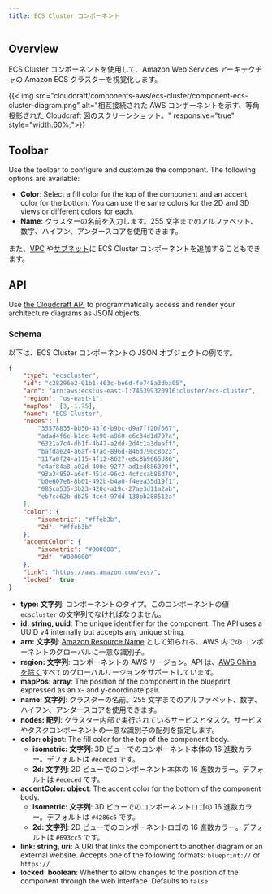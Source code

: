 ```yaml
---
title: ECS Cluster コンポーネント
---
```

## Overview

ECS Cluster コンポーネントを使用して、Amazon Web Services アーキテクチャの Amazon ECS クラスターを視覚化します。

{{< img src="cloudcraft/components-aws/ecs-cluster/component-ecs-cluster-diagram.png" alt="相互接続された AWS コンポーネントを示す、等角投影された Cloudcraft 図のスクリーンショット。" responsive="true" style="width:60%;">}}

## Toolbar

Use the toolbar to configure and customize the component. The following options are available:

- **Color**: Select a fill color for the top of the component and an accent color for the bottom. You can use the same colors for the 2D and 3D views or different colors for each.
- **Name**: クラスターの名前を入力します。255 文字までのアルファベット、数字、ハイフン、アンダースコアを使用できます。

また、[VPC][1] や[サブネット][2]に ECS Cluster コンポーネントを追加することもできます。

## API

Use [the Cloudcraft API][1] to programmatically access and render your architecture diagrams as JSON objects.

### Schema

以下は、ECS Cluster コンポーネントの JSON オブジェクトの例です。

```json
{
    "type": "ecscluster",
    "id": "c28296e2-01b1-463c-be6d-fe748a3dba05",
    "arn": "arn:aws:ecs:us-east-1:746399320916:cluster/ecs-cluster",
    "region": "us-east-1",
    "mapPos": [3,-1.75],
    "name": "ECS Cluster",
    "nodes": [
        "35578835-bb50-43f6-b9bc-d9a7ff20f667",
        "adad4f6e-b1dc-4e90-a860-e6c34d1d707a",
        "6321a7c4-db1f-4b47-a2dd-2d4c1a3deaff",
        "bafdae24-a6af-47ad-896d-846d790c8b23",
        "117a0f24-a115-4f12-8627-e8c8b9665d86",
        "c4af84a8-a02d-400e-9277-ad1ed886390f",
        "93a34859-a6ef-451d-96c2-4cfccab86d70",
        "b0e607e8-8b01-492b-b4a0-f4eea35d19f1",
        "085ca535-3b23-420c-a19c-27ae3d11a2ab",
        "eb7cc62b-db25-4ce4-97dd-130bb288512a"
    ],
    "color": {
        "isometric": "#ffeb3b",
        "2d": "#ffeb3b"
    },
    "accentColor": {
        "isometric": "#000000",
        "2d": "#000000"
    },
    "link": "https://aws.amazon.com/ecs/",
    "locked": true
}
```

- **type: 文字列**: コンポーネントのタイプ。このコンポーネントの値 `ecscluster` の文字列でなければなりません。
- **id: string, uuid**: The unique identifier for the component. The API uses a UUID v4 internally but accepts any unique string.
- **arn: 文字列**: [Amazon Resource Name][4] として知られる、AWS 内でのコンポーネントのグローバルに一意な識別子。
- **region: 文字列**: コンポーネントの AWS リージョン。API は、[AWS China を除く][5]すべてのグローバルリージョンをサポートしています。
- **mapPos: array**: The position of the component in the blueprint, expressed as an x- and y-coordinate pair.
- **name: 文字列**: クラスターの名前。255 文字までのアルファベット、数字、ハイフン、アンダースコアを使用できます。
- **nodes: 配列**: クラスター内部で実行されているサービスとタスク。サービスやタスクコンポーネントの一意な識別子の配列を指定します。
- **color: object**: The fill color for the top of the component body.
  - **isometric: 文字列**: 3D ビューでのコンポーネント本体の 16 進数カラー。デフォルトは `#ececed` です。
  - **2d: 文字列**: 2D ビューでのコンポーネント本体の 16 進数カラー。デフォルトは `#ececed` です。
- **accentColor: object**: The accent color for the bottom of the component body.
  - **isometric: 文字列**: 3D ビューでのコンポーネントロゴの 16 進数カラー。デフォルトは `#4286c5` です。
  - **2d: 文字列**: 2D ビューでのコンポーネントロゴの 16 進数カラー。デフォルトは `#693cc5` です。
- **link: string, uri**: A URI that links the component to another diagram or an external website. Accepts one of the following formats: `blueprint://` or `https://`.
- **locked: boolean**: Whether to allow changes to the position of the component through the web interface. Defaults to `false`.

[1]: /ja/cloudcraft/components-aws/vpc/
[2]: /ja/cloudcraft/components-aws/subnet/
[3]: https://developers.cloudcraft.co/
[4]: https://docs.aws.amazon.com/general/latest/gr/aws-arns-and-namespaces.html
[5]: /ja/cloudcraft/faq/scan-error-aws-china-region/